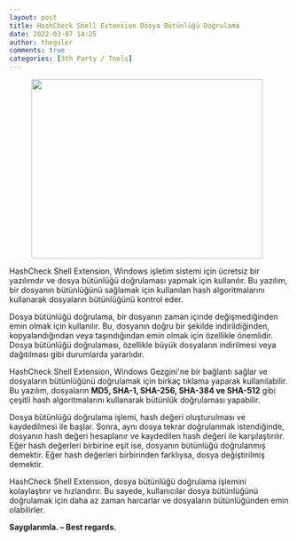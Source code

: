 ```yaml
---
layout: post
title: HashCheck Shell Extension Dosya Bütünlüğü Doğrulama
date: 2022-03-07 14:25
author: theguler
comments: true
categories: [3th Party / Tools]
---
```

<!-- wp:image {"id":2230,"width":417,"height":323,"sizeSlug":"large","linkDestination":"none"} -->
<figure class="wp-block-image size-large is-resized"><img src="https://farukguler.com/assets/post_images/hci.png?w=799" alt="" class="wp-image-2230" width="417" height="323" /></figure>
<!-- /wp:image -->

<!-- wp:paragraph -->
<p>HashCheck Shell Extension, Windows işletim sistemi için ücretsiz bir yazılımdır ve dosya bütünlüğü doğrulaması yapmak için kullanılır. Bu yazılım, bir dosyanın bütünlüğünü sağlamak için kullanılan hash algoritmalarını kullanarak dosyaların bütünlüğünü kontrol eder.</p>
<!-- /wp:paragraph -->

<!-- wp:paragraph -->
<p>Dosya bütünlüğü doğrulama, bir dosyanın zaman içinde değişmediğinden emin olmak için kullanılır. Bu, dosyanın doğru bir şekilde indirildiğinden, kopyalandığından veya taşındığından emin olmak için özellikle önemlidir. Dosya bütünlüğü doğrulaması, özellikle büyük dosyaların indirilmesi veya dağıtılması gibi durumlarda yararlıdır.</p>
<!-- /wp:paragraph -->

<!-- wp:paragraph -->
<p>HashCheck Shell Extension, Windows Gezgini'ne bir bağlantı sağlar ve dosyaların bütünlüğünü doğrulamak için birkaç tıklama yaparak kullanılabilir. Bu yazılım, dosyaların <strong>MD5, SHA-1, SHA-256, SHA-384 ve SHA-512</strong> gibi çeşitli hash algoritmalarını kullanarak bütünlük doğrulaması yapabilir.</p>
<!-- /wp:paragraph -->

<!-- wp:paragraph -->
<p>Dosya bütünlüğü doğrulama işlemi, hash değeri oluşturulması ve kaydedilmesi ile başlar. Sonra, aynı dosya tekrar doğrulanmak istendiğinde, dosyanın hash değeri hesaplanır ve kaydedilen hash değeri ile karşılaştırılır. Eğer hash değerleri birbirine eşit ise, dosyanın bütünlüğü doğrulanmış demektir. Eğer hash değerleri birbirinden farklıysa, dosya değiştirilmiş demektir.</p>
<!-- /wp:paragraph -->

<!-- wp:paragraph -->
<p>HashCheck Shell Extension, dosya bütünlüğü doğrulama işlemini kolaylaştırır ve hızlandırır. Bu sayede, kullanıcılar dosya bütünlüğünü doğrulamak için daha az zaman harcarlar ve dosyaların bütünlüğünden emin olabilirler.</p>
<!-- /wp:paragraph -->

<!-- wp:paragraph -->
<p><strong>Saygılarımla. – Best regards.</strong></p>
<!-- /wp:paragraph -->
